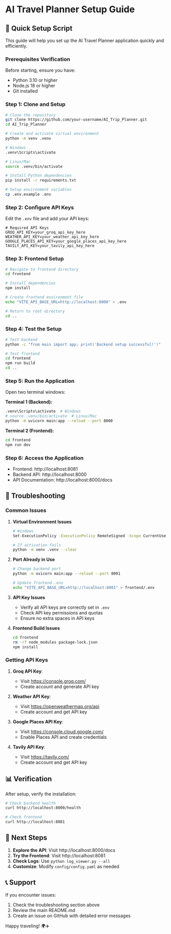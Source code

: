 # AI Travel Planner Setup Guide

## 🚀 Quick Setup Script

This guide will help you set up the AI Travel Planner application quickly and efficiently.

### Prerequisites Verification

Before starting, ensure you have:
- Python 3.10 or higher
- Node.js 18 or higher
- Git installed

### Step 1: Clone and Setup

```bash
# Clone the repository
git clone https://github.com/your-username/AI_Trip_Planner.git
cd AI_Trip_Planner

# Create and activate virtual environment
python -m venv .venv

# Windows
.venv\Scripts\activate

# Linux/Mac
source .venv/bin/activate

# Install Python dependencies
pip install -r requirements.txt

# Setup environment variables
cp .env.example .env
```

### Step 2: Configure API Keys

Edit the `.env` file and add your API keys:

```env
# Required API Keys
GROQ_API_KEY=your_groq_api_key_here
WEATHER_API_KEY=your_weather_api_key_here
GOOGLE_PLACES_API_KEY=your_google_places_api_key_here
TAVILY_API_KEY=your_tavily_api_key_here
```

### Step 3: Frontend Setup

```bash
# Navigate to frontend directory
cd frontend

# Install dependencies
npm install

# Create frontend environment file
echo "VITE_API_BASE_URL=http://localhost:8000" > .env

# Return to root directory
cd ..
```

### Step 4: Test the Setup

```bash
# Test backend
python -c "from main import app; print('Backend setup successful!')"

# Test frontend
cd frontend
npm run build
cd ..
```

### Step 5: Run the Application

Open two terminal windows:

**Terminal 1 (Backend):**
```bash
.venv\Scripts\activate  # Windows
# source .venv/bin/activate  # Linux/Mac
python -m uvicorn main:app --reload --port 8000
```

**Terminal 2 (Frontend):**
```bash
cd frontend
npm run dev
```

### Step 6: Access the Application

- Frontend: http://localhost:8081
- Backend API: http://localhost:8000
- API Documentation: http://localhost:8000/docs

## 🔧 Troubleshooting

### Common Issues

1. **Virtual Environment Issues**
   ```bash
   # Windows
   Set-ExecutionPolicy -ExecutionPolicy RemoteSigned -Scope CurrentUser
   
   # If activation fails
   python -m venv .venv --clear
   ```

2. **Port Already in Use**
   ```bash
   # Change backend port
   python -m uvicorn main:app --reload --port 8001
   
   # Update frontend .env
   echo "VITE_API_BASE_URL=http://localhost:8001" > frontend/.env
   ```

3. **API Key Issues**
   - Verify all API keys are correctly set in `.env`
   - Check API key permissions and quotas
   - Ensure no extra spaces in API keys

4. **Frontend Build Issues**
   ```bash
   cd frontend
   rm -rf node_modules package-lock.json
   npm install
   ```

### Getting API Keys

1. **Groq API Key**: 
   - Visit https://console.groq.com/
   - Create account and generate API key

2. **Weather API Key**:
   - Visit https://openweathermap.org/api
   - Create account and get API key

3. **Google Places API Key**:
   - Visit https://console.cloud.google.com/
   - Enable Places API and create credentials

4. **Tavily API Key**:
   - Visit https://tavily.com/
   - Create account and get API key

## 📊 Verification

After setup, verify the installation:

```bash
# Check backend health
curl http://localhost:8000/health

# Check frontend
curl http://localhost:8081
```

## 🎯 Next Steps

1. **Explore the API**: Visit http://localhost:8000/docs
2. **Try the Frontend**: Visit http://localhost:8081
3. **Check Logs**: Use `python log_viewer.py --all`
4. **Customize**: Modify `config/config.yaml` as needed

## 📞 Support

If you encounter issues:
1. Check the troubleshooting section above
2. Review the main README.md
3. Create an issue on GitHub with detailed error messages

Happy traveling! 🌍✈️
